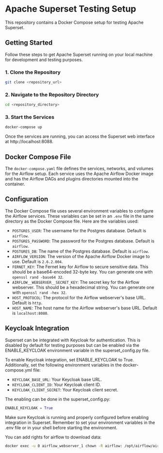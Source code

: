 # Apache Superset Testing Setup

This repository contains a Docker Compose setup for testing Apache Superset.

## Getting Started

Follow these steps to get Apache Superset running on your local machine for development and testing purposes.

### 1. Clone the Repository

```bash
git clone <repository_url>
```

### 2. Navigate to the Repository Directory
```bash
cd <repository_directory>
```


### 3. Start the Services
```bash
docker-compose up
```
Once the services are running, you can access the Superset web interface at http://localhost:8088.

## Docker Compose File

The `docker-compose.yaml` file defines the services, networks, and volumes for the Airflow setup. Each service uses the Apache Airflow Docker image and has the Airflow DAGs and plugins directories mounted into the container.

## Configuration

The Docker Compose file uses several environment variables to configure the Airflow services. These variables can be set in an `.env` file in the same directory as the Docker Compose file. Here are the variables used:

- `POSTGRES_USER`: The username for the Postgres database. Default is `airflow`.
- `POSTGRES_PASSWORD`: The password for the Postgres database. Default is `airflow`.
- `POSTGRES_DB`: The name of the Postgres database. Default is `airflow`.
- `AIRFLOW_VERSION`: The version of the Apache Airflow Docker image to use. Default is `2.6.2.004`.
- `FERNET_KEY`: The Fernet key for Airflow to secure sensitive data. This should be a base64-encoded 32-byte key. You can generate one with `openssl rand -base64 32`.
- `AIRFLOW__WEBSERVER__SECRET_KEY`: The secret key for the Airflow webserver. This should be a hexadecimal string. You can generate one with `openssl rand -hex 32`.
- `HOST_PROTOCOL`: The protocol for the Airflow webserver's base URL. Default is `http`.
- `HOST_NAME`: The host name for the Airflow webserver's base URL. Default is `localhost:8080`.


## Keycloak Integration
Superset can be integrated with Keycloak for authentication. This is disabled by default for testing purposes but can be enabled via the ENABLE_KEYCLOAK environment variable in the superset_config.py file.

To enable Keycloak integration, set ENABLE_KEYCLOAK to True. Additionally, set the following environment variables in the docker-compose.yml file:

- `KEYCLOAK_BASE_URL`: Your Keycloak base URL.
- `KEYCLOAK_CLIENT_ID`: Your Keycloak client ID.
- `KEYCLOAK_CLIENT_SECRET`: Your Keycloak client secret.

The enabling can be done in the superset_config.py:
```python
ENABLE_KEYCLOAK = True
```
Make sure Keycloak is running and properly configured before enabling integration in Superset.
Remember to set your environment variables in the .env file or in your shell before starting the environment.


You can add rights for airflow to download data:
```bash
docker exec -u 0 airflow_webserver_1 chown -R airflow: /opt/airflow/airflow_dag_data
```
